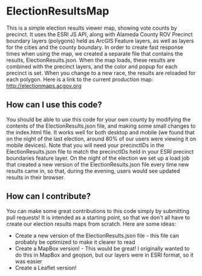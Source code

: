 # ElectionResultsMap
This is a simple election results viewer map, showing vote counts by precinct.
It uses the ESRI JS API, along with Alameda County ROV Precinct boundary layers (polygons) held as ArcGIS Feature layers, as well as layers for the cities and the county boundary.
In order to create fast response times when using the map, we created a separate file that contains the results, ElectionResults.json. When the map loads, these results are combined with the precinct layers, and the color and popup for each precinct is set. 
When you change to a new race, the results are reloaded for each polygon.
Here is a link to the current production map:
http://electionmaps.acgov.org
## How can I use this code?
You should be able to use this code for your own county by modifying the contents of the ElectionResults.json file, and making some small changes to the index.html file. It works well for both desktop and mobile (we found that on the night of the last election, around 80% of our users were viewing it on mobile devices). Note that you will need your precinctIDs in the ElectionResults.json file to match the precinctIDs held in your ESRI precinct boundaries feature layer. On the night of the election we set up a load job that created a new version of the ElectionResults.json file every time new results came in, so that, during the evening, users would see updated results in their browser.
## How can I contribute?
You can make some great contributions to this code simply by submitting pull requests! It is intended as a starting point, so that we don't all have to create our election results maps from scratch. Here are some ideas:
* Create a new version of the ElectionResults.json file - this file can probably be optimized to make it clearer to read
* Create a MapBox version! - This would be great! I originally wanted to do this in MapBox and geojson, but our layers were in ESRI format, so it was easier
* Create a Leaflet version!
